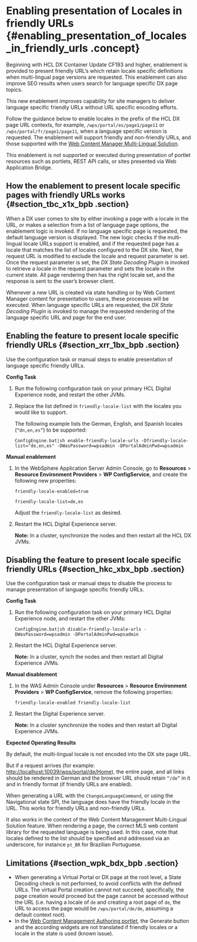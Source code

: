 # Enabling presentation of Locales in friendly URLs {#enabling_presentation_of_locales_in_friendly_urls .concept}

Beginning with HCL DX Container Update CF193 and higher, enablement is provided to present friendly URL’s which retain locale specific definitions when multi-lingual page versions are requested. This enablement can also improve SEO results when users search for language specific DX page topics.

This new enablement improves capability for site managers to deliver language specific friendly URLs without URL specific encoding efforts.

Follow the guidance below to enable locales in the prefix of the HCL DX page URL contexts, for example, `/wps/portal/es/page1/page11` or `/wps/portal/fr/page1/page11`, when a language specific version is requested. The enablement will support friendly and non-friendly URLs, and those supported with the [Web Content Manager Multi-Lingual Solution](../wcm/wcm_mls.md).

This enablement is not supported or executed during presentation of portlet resources such as portlets, REST API calls, or sites presented via Web Application Bridge.

## How the enablement to present locale specific pages with friendly URLs works {#section_tbc_x1x_bpb .section}

When a DX user comes to site by either invoking a page with a locale in the URL, or makes a selection from a list of language page options, the enablement logic is invoked. If no language specific page is requested, the default language version is displayed. The new logic checks if the multi-lingual locale URLs support is enabled, and if the requested page has a locale that matches the list of locales configured to the DX site. Next, the request URL is modified to exclude the locale and request parameter is set. Once the request parameter is set, the *DX State Decoding Plugin* is invoked to retrieve a locale in the request parameter and sets the locale in the current state. All page rendering then has the right locale set, and the response is sent to the user’s browser client.

Whenever a new URL is created via state handling or by Web Content Manager content for presentation to users, these processes will be executed. When language specific URLs are requested, the *DX State Decoding Plugin* is invoked to manage the requested rendering of the language specific URL and page for the end user.

## Enabling the feature to present locale specific friendly URLs {#section_xrr_1bx_bpb .section}

Use the configuration task or manual steps to enable presentation of language specific friendly URLs.

**Config Task**

1.  Run the following configuration task on your primary HCL Digital Experience node, and restart the other JVMs.
2.  Replace the list defined in `friendly-locale-list` with the locales you would like to support.

    The following example lists the German, English, and Spanish locales \(`“dn,en,es”`\) to be supported:

    ```
    ConfigEngine.bat|sh enable-friendly-locale-urls -Dfriendly-locale-list="de,en,es" -DWasPassword=wpsadmin -DPortalAdminPwd=wpsadmin
    ```


**Manual enablement**

1.  In the WebSphere Application Server Admin Console, go to **Resources** \> **Resource Environment Providers** \> **WP ConfigService**, and create the following new properties:

    ```
    friendly-locale-enabled=true
    ```

    ```
    friendly-locale-list=de,es
    ```

    Adjust the `friendly-locale-list` as desired.

2.  Restart the HCL Digital Experience server.

    **Note:** In a cluster, synchronize the nodes and then restart all the HCL DX JVMs.


## Disabling the feature to present locale specific friendly URLs {#section_hkc_xbx_bpb .section}

Use the configuration task or manual steps to disable the process to manage presentation of language specific friendly URLs.

**Config Task**

1.  Run the following configuration task on your primary HCL Digital Experience node, and restart the other JVMs:

    ```
    ConfigEngine.bat|sh disable-friendly-locale-urls -DWasPassword=wpsadmin -DPortalAdminPwd=wpsadmin
    ```

2.  Restart the HCL Digital Experience server.

    **Note:** In a cluster, synch the nodes and then restart all Digital Experience JVMs.


**Manual disablement**

1.  In the WAS Admin Console under **Resources** \> **Resource Environment Providers** \> **WP ConfigService**, remove the following properties:

    ```
    friendly-locale-enabled friendly-locale-list
    ```

2.  Restart the Digital Experience server.

    **Note:** In a cluster synchronize the nodes and then restart all Digital Experience JVMs.


**Expected Operating Results**

By default, the multi-lingual locale is not encoded into the DX site page URL.

But if a request arrives \(for example: [http://localhost:10039/wps/portal/de/Home](http://localhost:10039/wps/portal/de/Home)\), the entire page, and all links should be rendered in German and the browser URL should retain `“/de”` in it and in friendly format \(if friendly URLs are enabled\).

When generating a URL with the `ChangeLanguageCommand`, or using the Navigational state SPI, the language does have the friendly locale in the URL. This works for friendly URLs and non-friendly URLs.

It also works in the context of the Web Content Management Multi-Lingual Solution feature. When rendering a page, the correct MLS web content library for the requested language is being used. In this case, note that locales defined to the list should be specified and addressed via an underscore, for instance `pt_BR` for Brazilian Portuguese.

## Limitations {#section_wpk_bdx_bpb .section}

-   When generating a Virtual Portal or DX page at the root level, a State Decoding check is not performed, to avoid conflicts with the defined URLs. The virtual Portal creation cannot not succeed; specifically, the page creation would proceed but the page cannot be accessed without the URL \(i.e. having a locale of `de` and creating a root page of `de`, the URL to access the page would be `/wps/portal/de/de`, assuming a default context root\).
-   In the [Web Content Management Authoring portlet](../panel_help/wcm_using.md), the Generate button and the according widgets are not translated if friendly locales or a locale in the state is used \(known issue\).

